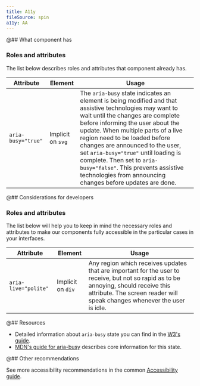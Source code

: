 ```yaml
---
title: A11y
fileSource: spin
a11y: AA
---
```


@## What component has

### Roles and attributes

The list below describes roles and attributes that component already has.

| Attribute          | Element           | Usage                                                                                                                                                                                                                                                                                                                                                                                                                                                              |
| ------------------ | ----------------- | ------------------------------------------------------------------------------------------------------------------------------------------------------------------------------------------------------------------------------------------------------------------------------------------------------------------------------------------------------------------------------------------------------------------------------------------------------------------ |
| `aria-busy="true"` | Implicit on `svg` | The `aria-busy` state indicates an element is being modified and that assistive technologies may want to wait until the changes are complete before informing the user about the update. When multiple parts of a live region need to be loaded before changes are announced to the user, set `aria-busy="true"` until loading is complete. Then set to `aria-busy="false"`. This prevents assistive technologies from announcing changes before updates are done. |

@## Considerations for developers

### Roles and attributes

The list below will help you to keep in mind the necessary roles and attributes to make our components fully accessible in the particular cases in your interfaces.

| Attribute            | Element           | Usage                                                                                                                                                                                                            |
| -------------------- | ----------------- | ---------------------------------------------------------------------------------------------------------------------------------------------------------------------------------------------------------------- |
| `aria-live="polite"` | Implicit on `div` | Any region which receives updates that are important for the user to receive, but not so rapid as to be annoying, should receive this attribute. The screen reader will speak changes whenever the user is idle. |

@## Resources

- Detailed information about `aria-busy` state you can find in the [W3's guide](https://www.w3.org/TR/wai-aria-1.1/#aria-busy).
- [MDN's guide for aria-busy](https://developer.mozilla.org/en-US/docs/Web/Accessibility/ARIA/Attributes/aria-busy) describes core information for this state.

@## Other recommendations

See more accessibility recommendations in the common [Accessibility guide](/core-principles/a11y/).
